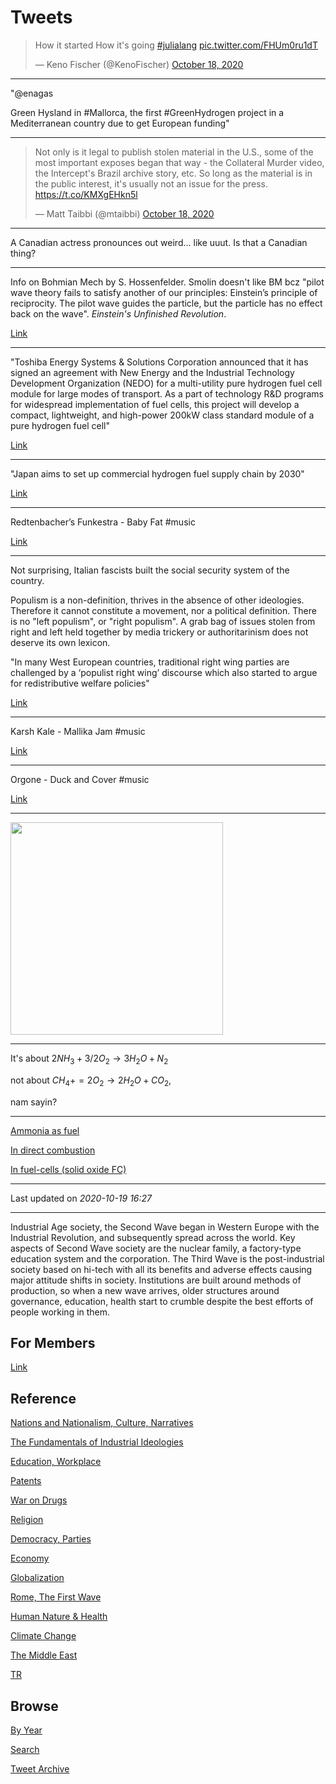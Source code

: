 # Tweets

<blockquote class="twitter-tweet"><p lang="en" dir="ltr">How it started How it&#39;s going <a href="https://twitter.com/hashtag/julialang?src=hash&amp;ref_src=twsrc%5Etfw">#julialang</a> <a href="https://t.co/FHUm0ru1dT">pic.twitter.com/FHUm0ru1dT</a></p>&mdash; Keno Fischer (@KenoFischer) <a href="https://twitter.com/KenoFischer/status/1317961750218706946?ref_src=twsrc%5Etfw">October 18, 2020</a></blockquote> <script async src="https://platform.twitter.com/widgets.js" charset="utf-8"></script>

---

"@enagas

Green Hysland in \#Mallorca, the first \#GreenHydrogen project in a
Mediterranean country due to get European funding"

---

<blockquote class="twitter-tweet"><p lang="en" dir="ltr">Not only is it legal to publish stolen material in the U.S., some of the most important exposes began that way - the Collateral Murder video, the Intercept&#39;s Brazil archive story, etc. So long as the material is in the public interest, it&#39;s usually not an issue for the press. <a href="https://t.co/KMXgEHkn5l">https://t.co/KMXgEHkn5l</a></p>&mdash; Matt Taibbi (@mtaibbi) <a href="https://twitter.com/mtaibbi/status/1317656970418159621?ref_src=twsrc%5Etfw">October 18, 2020</a></blockquote> <script async src="https://platform.twitter.com/widgets.js" charset="utf-8"></script>

---

A Canadian actress pronounces out weird... like uuut. Is that a
Canadian thing?

---

Info on Bohmian Mech by S. Hossenfelder. Smolin doesn't like BM bcz
"pilot wave theory fails to satisfy another of our principles:
Einstein’s principle of reciprocity. The pilot wave guides the
particle, but the particle has no effect back on the wave". *Einstein's
Unfinished Revolution*.

[Link](https://www.youtube.com/watch?v=ix9nJmz4mGg)

---

"Toshiba Energy Systems & Solutions Corporation announced that it has
signed an agreement with New Energy and the Industrial Technology
Development Organization (NEDO) for a multi-utility pure hydrogen fuel
cell module for large modes of transport. As a part of technology R&D
programs for widespread implementation of fuel cells, this project
will develop a compact, lightweight, and high-power 200kW class
standard module of a pure hydrogen fuel cell"

[Link](https://www.maritime-executive.com/article/developing-large-scale-hydrogen-fuel-cells-suited-to-shipping)

---

"Japan aims to set up commercial hydrogen fuel supply chain by 2030"

[Link](https://www.reuters.com/article/japan-energy-hydrogen/japan-aims-to-set-up-commercial-hydrogen-fuel-supply-chain-by-2030-idUSL4N2H61F6)

---

Redtenbacher’s Funkestra - Baby Fat \#music

[Link](https://youtu.be/U6VHXOMoBbo)

---

Not surprising, Italian fascists built the social security system of
the country.

Populism is a non-definition, thrives in the absence of other
ideologies. Therefore it cannot constitute a movement, nor a political
definition. There is no "left populism", or "right populism". A grab
bag of issues stolen from right and left held together by media
trickery or authoritarinism does not deserve its own lexicon.

"In many West European countries, traditional right wing parties are
challenged by a ‘populist right wing’ discourse which also started to
argue for redistributive welfare policies"

[Link](https://www.researchgate.net/publication/335740062_Right_Wing_Populism_and_the_Welfare_State_a_Five_Countries_Comparison_WP-LPF_22019)

---

Karsh Kale - Mallika Jam \#music

[Link](https://youtu.be/924WECal0fE)

---

Orgone - Duck and Cover \#music

[Link](https://youtu.be/Pyqbt3swOzc)

---

<img width="340" src="https://i.pinimg.com/originals/6f/75/90/6f7590ec2d4f58a8fee099620e841a70.gif"/>

---

It's about $2NH_3 + 3/2 O_2 \to 3 H_2 O + N_2$

not about $CH_4 += 2O_2 \to 2H_2 O + CO_2$,

nam sayin?

---

[Ammonia as fuel](https://youtu.be/5ejL65tKsGM)

[In direct combustion](https://youtu.be/5ejL65tKsGM?t=107)

[In fuel-cells (solid oxide FC)](https://youtu.be/5ejL65tKsGM?t=452)

---

Last updated on *2020-10-19 16:27*

---


Industrial Age society, the Second Wave began in Western Europe with
the Industrial Revolution, and subsequently spread across the
world. Key aspects of Second Wave society are the nuclear family, a
factory-type education system and the corporation. The Third Wave is
the post-industrial society based on hi-tech with all its benefits and
adverse effects causing major attitude shifts in society. Institutions
are built around methods of production, so when a new wave arrives,
older structures around governance, education, health start to crumble
despite the best efforts of people working in them.

## For Members

[Link](https://thirdwave-members.herokuapp.com)

## Reference

[Nations and Nationalism, Culture, Narratives](/2013/02/nations-and-nationalism.md)

[The Fundamentals of Industrial Ideologies](/2011/04/fundamentals-of-industrial-ideologies.md)

[Education, Workplace](2017/09/education-workplace.md)

[Patents](/2018/09/patents.md)

[War on Drugs](/2019/11/war-on-drugs.md)

[Religion](/2015/04/god-religion.md)

[Democracy, Parties](/2016/11/democracy.md)

[Economy](/2018/05/economy.md)

[Globalization](/2018/09/globalization.md)

[Rome, The First Wave](/2017/12/rome.md)

[Human Nature & Health](/2020/07/human-nature.md)

[Climate Change](/2018/12/climate.md)

[The Middle East](/2019/07/middleeast.md)

[TR](../tr)

## Browse

[By Year](years.md)

[Search](search.html)

[Tweet Archive](/tweets/README.md)



